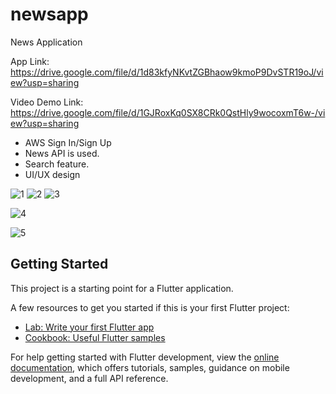 # newsapp

News Application

App Link: https://drive.google.com/file/d/1d83kfyNKvtZGBhaow9kmoP9DvSTR19oJ/view?usp=sharing

Video Demo Link: https://drive.google.com/file/d/1GJRoxKq0SX8CRk0QstHly9wocoxmT6w-/view?usp=sharing



- AWS Sign In/Sign Up
- News API is used.
- Search feature.
- UI/UX design
  
![1](https://github.com/Srana29/News-Application/assets/89028968/82117961-1fa8-4e0e-a2b4-f9f261bbb36b)
![2](https://github.com/Srana29/News-Application/assets/89028968/7ce35bee-b9a4-4a9d-9a13-769f33c9120d)
![3](https://github.com/Srana29/News-Application/assets/89028968/7a5aa2dc-ca82-44bd-9daa-d5f800cb91b1)

![4](https://github.com/Srana29/News-Application/assets/89028968/4057f77a-ed51-4ab8-a925-9d0c1aea8f8d)


![5](https://github.com/Srana29/News-Application/assets/89028968/4d021498-60d0-4ac8-ae65-b65c677f6b51)

## Getting Started

This project is a starting point for a Flutter application.

A few resources to get you started if this is your first Flutter project:

- [Lab: Write your first Flutter app](https://docs.flutter.dev/get-started/codelab)
- [Cookbook: Useful Flutter samples](https://docs.flutter.dev/cookbook)

For help getting started with Flutter development, view the
[online documentation](https://docs.flutter.dev/), which offers tutorials,
samples, guidance on mobile development, and a full API reference.
